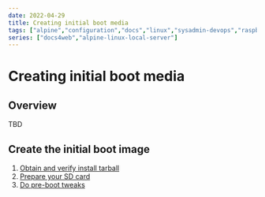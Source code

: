 ```yaml
---
date: 2022-04-29
title: Creating initial boot media
tags: ["alpine","configuration","docs","linux","sysadmin-devops","raspberry-pi","sbc"]
series: ["docs4web","alpine-linux-local-server"]
---
```


# Creating initial boot media

Overview
--------

TBD

Create the initial boot image
-----------------------------

1. [Obtain and verify install tarball](obtain-and-verify-install-tarball.md)
2. [Prepare your SD card](prepare-your-sd-card/_index.md)
3. [Do pre-boot tweaks](do-preboot-tweaks/_index.md)
